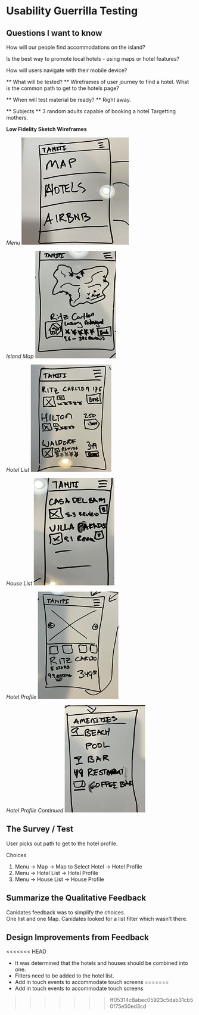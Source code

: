 # Usability Guerrilla Testing

## Questions I want to know

How will our people find accommodations on the island?

Is the best way to promote local hotels - using maps or hotel features?

How will users navigate with their mobile device?

** What will be tested? **
Wireframes of user journey to find a hotel.
What is the common path to get to the hotels page?

** When will test material be ready? **
Right away.

** Subjects **
3 random adults capable of booking a hotel
Targetting mothers.

**Low Fidelity Sketch Wireframes**

*Menu*
![Menu Sketch](media/Menu.jpg)

*Island Map*
![Island Map](media/Map.jpg)

*Hotel List*
![Hotel List](media/Hotel-List.jpg)

*House List*
![House List](media/House-List.jpg)

*Hotel Profile*
![Hotel Profile](media/Hotel-Page-1.jpg)

*Hotel Profile Continued*
![Hotel Profile](media/Hotel-Page-2.jpg)


## The Survey / Test

User picks out path to get to the hotel profile.

Choices 
1. Menu -> Map -> Map to Select Hotel -> Hotel Profile
2. Menu -> Hotel List -> Hotel Profile
3. Menu -> House List -> House Profile

## Summarize the Qualitative Feedback

Canidates feedback was to simplify the choices.  
One list and one Map.
Canidates looked for a list filter which wasn't there.


## Design Improvements from Feedback

<<<<<<< HEAD
- It was determined that the hotels and houses should be combined into one.
- Filters need to be added to the hotel list.
- Add in touch events to accommodate touch screens
=======
- Add in touch events to accommodate touch screens
>>>>>>> ff05314c8abec05923c5dab31cb50f75e50ed3cd
